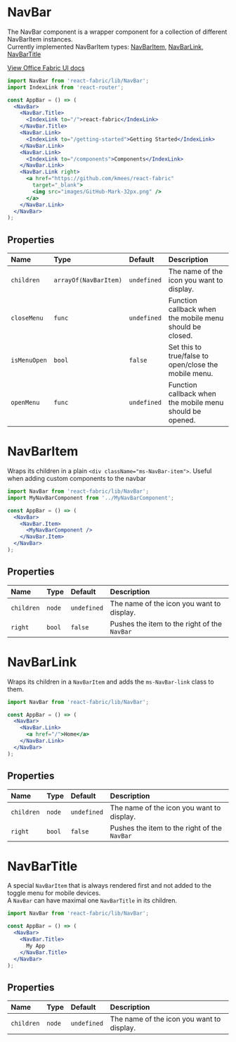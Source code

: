 # NavBar 

The NavBar component is a wrapper component for a collection of different NavBarItem instances. <br>
Currently implemented NavBarItem types: [NavBarItem](#navbaritem), [NavBarLink](#navbarlink), [NavBarTitle](#navbartitle)

<a href="http://dev.office.com/fabric/components/navbar" target="_blank">View Office Fabric UI docs</a>

```jsx
import NavBar from 'react-fabric/lib/NavBar';
import IndexLink from 'react-router';

const AppBar = () => (
  <NavBar>
    <NavBar.Title>
      <IndexLink to="/">react-fabric</IndexLink>
    </NavBar.Title>
    <NavBar.Link>
      <IndexLink to="/getting-started">Getting Started</IndexLink>
    </NavBar.Link>
    <NavBar.Link>
      <IndexLink to="/components">Components</IndexLink>
    </NavBar.Link>
    <NavBar.Link right>
      <a href="https://github.com/kmees/react-fabric"
        target="_blank">
        <img src="images/GitHub-Mark-32px.png" />
      </a>
    </NavBar.Link>
  </NavBar>
);
```

## Properties

| Name         | Type                  | Default     | Description                                              |
| :-----       | :-----                | :-----      | :-----                                                   |
| `children`   | `arrayOf(NavBarItem)` | `undefined` | The name of the icon you want to display.                |
| `closeMenu`  | `func`                | `undefined` | Function callback when the mobile menu should be closed. |
| `isMenuOpen` | `bool`                | `false`     | Set this to true/false to open/close the mobile menu.    |
| `openMenu`   | `func`                | `undefined` | Function callback when the mobile menu should be opened. |

# NavBarItem

Wraps its children in a plain `<div className="ms-NavBar-item">`.
Useful when adding custom components to the navbar

```jsx
import NavBar from 'react-fabric/lib/NavBar';
import MyNavBarComponent from '../MyNavBarComponent';

const AppBar = () => (
  <NavBar>
    <NavBar.Item>
      <MyNavBarComponent />
    </NavBar.Item>
  </NavBar>
);
```

## Properties

| Name       | Type   | Default     | Description                                  |
| :-----     | :----- | :-----      | :-----                                       |
| `children` | `node` | `undefined` | The name of the icon you want to display.    |
| `right`    | `bool` | `false`     | Pushes the item to the right of the `NavBar` |

# NavBarLink

Wraps its children in a `NavBarItem` and adds the `ms-NavBar-link` class to them.

```jsx
import NavBar from 'react-fabric/lib/NavBar';

const AppBar = () => (
  <NavBar>
    <NavBar.Link>
      <a href="/">Home</a>
    </NavBar.Link>
  </NavBar>
);
```

## Properties

| Name       | Type   | Default     | Description                                  |
| :-----     | :----- | :-----      | :-----                                       |
| `children` | `node` | `undefined` | The name of the icon you want to display.    |
| `right`    | `bool` | `false`     | Pushes the item to the right of the `NavBar` |

# NavBarTitle

A special `NavBarItem` that is always rendered first and not added to the toggle menu for mobile devices.<br>
A `NavBar` can have maximal one `NavBarTitle` in its children.

```jsx
import NavBar from 'react-fabric/lib/NavBar';

const AppBar = () => (
  <NavBar>
    <NavBar.Title>
      My App 
    </NavBar.Title>
  </NavBar>
);
```

## Properties

| Name       | Type   | Default     | Description                               |
| :-----     | :----- | :-----      | :-----                                    |
| `children` | `node` | `undefined` | The name of the icon you want to display. |
